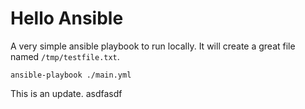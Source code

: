 # Hello Ansible
A very simple ansible playbook to run locally.  It will create a great file named `/tmp/testfile.txt`.

```
ansible-playbook ./main.yml
```



This is an update.
asdfasdf